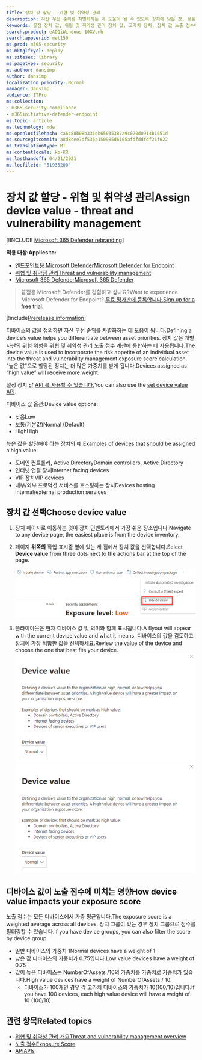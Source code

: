 ```yaml
---
title: 장치 값 할당 - 위협 및 취약성 관리
description: 자산 우선 순위를 차별화하는 데 도움이 될 수 있도록 장치에 낮은 값, 보통 또는 높은 값을 할당하는 방법을 배워야 합니다.
keywords: 끝점 장치 값, 위협 및 취약성 관리 장치 값, 고가치 장치, 장치 값 노출 점수에 대한 Microsoft Defender
search.product: eADQiWindows 10XVcnh
search.appverid: met150
ms.prod: m365-security
ms.mktglfcycl: deploy
ms.sitesec: library
ms.pagetype: security
ms.author: dansimp
author: dansimp
localization_priority: Normal
manager: dansimp
audience: ITPro
ms.collection:
- m365-security-compliance
- m365initiative-defender-endpoint
ms.topic: article
ms.technology: mde
ms.openlocfilehash: ca6c88b08b331eb65035387a9c070d0914b1651d
ms.sourcegitcommit: a8d8cee7df535a150985d6165afdfddfdf21f622
ms.translationtype: MT
ms.contentlocale: ko-KR
ms.lasthandoff: 04/21/2021
ms.locfileid: "51935200"
---
```

# <a name="assign-device-value---threat-and-vulnerability-management"></a><span data-ttu-id="35501-104">장치 값 할당 - 위협 및 취약성 관리</span><span class="sxs-lookup"><span data-stu-id="35501-104">Assign device value - threat and vulnerability management</span></span>

[!INCLUDE [Microsoft 365 Defender rebranding](../../includes/microsoft-defender.md)]

<span data-ttu-id="35501-105">**적용 대상:**</span><span class="sxs-lookup"><span data-stu-id="35501-105">**Applies to:**</span></span>

- [<span data-ttu-id="35501-106">엔드포인트용 Microsoft Defender</span><span class="sxs-lookup"><span data-stu-id="35501-106">Microsoft Defender for Endpoint</span></span>](https://go.microsoft.com/fwlink/?linkid=2154037)
- [<span data-ttu-id="35501-107">위협 및 취약점 관리</span><span class="sxs-lookup"><span data-stu-id="35501-107">Threat and vulnerability management</span></span>](next-gen-threat-and-vuln-mgt.md)
- [<span data-ttu-id="35501-108">Microsoft 365 Defender</span><span class="sxs-lookup"><span data-stu-id="35501-108">Microsoft 365 Defender</span></span>](https://go.microsoft.com/fwlink/?linkid=2118804)

> <span data-ttu-id="35501-109">끝점용 Microsoft Defender를 경험하고 싶나요?</span><span class="sxs-lookup"><span data-stu-id="35501-109">Want to experience Microsoft Defender for Endpoint?</span></span> [<span data-ttu-id="35501-110">무료 평가판에 등록합니다.</span><span class="sxs-lookup"><span data-stu-id="35501-110">Sign up for a free trial.</span></span>](https://www.microsoft.com/microsoft-365/windows/microsoft-defender-atp?ocid=docs-wdatp-portaloverview-abovefoldlink)

[!include[Prerelease information](../../includes/prerelease.md)]

<span data-ttu-id="35501-111">디바이스의 값을 정의하면 자산 우선 순위를 차별화하는 데 도움이 됩니다.</span><span class="sxs-lookup"><span data-stu-id="35501-111">Defining a device’s value helps you differentiate between asset priorities.</span></span> <span data-ttu-id="35501-112">장치 값은 개별 자산의 위험 위험을 위협 및 취약성 관리 노출 점수 계산에 통합하는 데 사용됩니다.</span><span class="sxs-lookup"><span data-stu-id="35501-112">The device value is used to incorporate the risk appetite of an individual asset into the threat and vulnerability management exposure score calculation.</span></span> <span data-ttu-id="35501-113">"높은 값"으로 할당된 장치는 더 많은 가중치를 받게 됩니다.</span><span class="sxs-lookup"><span data-stu-id="35501-113">Devices assigned as “high value” will receive more weight.</span></span>

<span data-ttu-id="35501-114">설정 장치 값 [API 를 사용할 수 있습니다.](set-device-value.md)</span><span class="sxs-lookup"><span data-stu-id="35501-114">You can also use the [set device value API](set-device-value.md).</span></span>

<span data-ttu-id="35501-115">디바이스 값 옵션:</span><span class="sxs-lookup"><span data-stu-id="35501-115">Device value options:</span></span>

- <span data-ttu-id="35501-116">낮음</span><span class="sxs-lookup"><span data-stu-id="35501-116">Low</span></span>
- <span data-ttu-id="35501-117">보통(기본값)</span><span class="sxs-lookup"><span data-stu-id="35501-117">Normal (Default)</span></span>
- <span data-ttu-id="35501-118">High</span><span class="sxs-lookup"><span data-stu-id="35501-118">High</span></span>

<span data-ttu-id="35501-119">높은 값을 할당해야 하는 장치의 예:</span><span class="sxs-lookup"><span data-stu-id="35501-119">Examples of devices that should be assigned a high value:</span></span>

- <span data-ttu-id="35501-120">도메인 컨트롤러, Active Directory</span><span class="sxs-lookup"><span data-stu-id="35501-120">Domain controllers, Active Directory</span></span>
- <span data-ttu-id="35501-121">인터넷 연결 장치</span><span class="sxs-lookup"><span data-stu-id="35501-121">Internet facing devices</span></span>
- <span data-ttu-id="35501-122">VIP 장치</span><span class="sxs-lookup"><span data-stu-id="35501-122">VIP devices</span></span>
- <span data-ttu-id="35501-123">내부/외부 프로덕션 서비스를 호스팅하는 장치</span><span class="sxs-lookup"><span data-stu-id="35501-123">Devices hosting internal/external production services</span></span>

## <a name="choose-device-value"></a><span data-ttu-id="35501-124">장치 값 선택</span><span class="sxs-lookup"><span data-stu-id="35501-124">Choose device value</span></span>

1. <span data-ttu-id="35501-125">장치 페이지로 이동하는 것이 장치 인벤토리에서 가장 쉬운 장소입니다.</span><span class="sxs-lookup"><span data-stu-id="35501-125">Navigate to any device page, the easiest place is from the device inventory.</span></span>

2. <span data-ttu-id="35501-126">페이지 **위쪽의** 작업 표시줄 옆에 있는 세 점에서 장치 값을 선택합니다.</span><span class="sxs-lookup"><span data-stu-id="35501-126">Select **Device value** from three dots next to the actions bar at the top of the page.</span></span>

    ![장치 값 드롭다운의 예입니다.](images/tvm-device-value-dropdown.png)

3. <span data-ttu-id="35501-128">플라이아웃은 현재 디바이스 값 및 의미와 함께 표시됩니다.</span><span class="sxs-lookup"><span data-stu-id="35501-128">A flyout will appear with the current device value and what it means.</span></span> <span data-ttu-id="35501-129">디바이스의 값을 검토하고 장치에 가장 적합한 값을 선택하세요.</span><span class="sxs-lookup"><span data-stu-id="35501-129">Review the value of the device and choose the one that best fits your device.</span></span>
<span data-ttu-id="35501-130">![장치 값 플라이아웃의 예입니다.](images/tvm-device-value-flyout.png)</span><span class="sxs-lookup"><span data-stu-id="35501-130">![Example of the device value flyout.](images/tvm-device-value-flyout.png)</span></span>

## <a name="how-device-value-impacts-your-exposure-score"></a><span data-ttu-id="35501-131">디바이스 값이 노출 점수에 미치는 영향</span><span class="sxs-lookup"><span data-stu-id="35501-131">How device value impacts your exposure score</span></span>

<span data-ttu-id="35501-132">노출 점수는 모든 디바이스에서 가중 평균입니다.</span><span class="sxs-lookup"><span data-stu-id="35501-132">The exposure score is a weighted average across all devices.</span></span> <span data-ttu-id="35501-133">장치 그룹이 있는 경우 장치 그룹으로 점수를 필터링할 수 있습니다.</span><span class="sxs-lookup"><span data-stu-id="35501-133">If you have device groups, you can also filter the score by device group.</span></span>

- <span data-ttu-id="35501-134">일반 디바이스의 가중치 1</span><span class="sxs-lookup"><span data-stu-id="35501-134">Normal devices have a weight of 1</span></span>
- <span data-ttu-id="35501-135">낮은 값 디바이스의 가중치가 0.75입니다.</span><span class="sxs-lookup"><span data-stu-id="35501-135">Low value devices have a weight of 0.75</span></span>
- <span data-ttu-id="35501-136">값이 높은 디바이스는 NumberOfAssets /10의 가중치를 가중치로 가중치가 있습니다.</span><span class="sxs-lookup"><span data-stu-id="35501-136">High value devices have a weight of NumberOfAssets / 10.</span></span>
    - <span data-ttu-id="35501-137">디바이스가 100개인 경우 각 고가치 디바이스의 가중치가 10(100/10)입니다.</span><span class="sxs-lookup"><span data-stu-id="35501-137">If you have 100 devices, each high value device will have a weight of 10 (100/10)</span></span>

## <a name="related-topics"></a><span data-ttu-id="35501-138">관련 항목</span><span class="sxs-lookup"><span data-stu-id="35501-138">Related topics</span></span>

- [<span data-ttu-id="35501-139">위협 및 취약성 관리 개요</span><span class="sxs-lookup"><span data-stu-id="35501-139">Threat and vulnerability management overview</span></span>](next-gen-threat-and-vuln-mgt.md)
- [<span data-ttu-id="35501-140">노출 점수</span><span class="sxs-lookup"><span data-stu-id="35501-140">Exposure Score</span></span>](tvm-exposure-score.md)
- [<span data-ttu-id="35501-141">API</span><span class="sxs-lookup"><span data-stu-id="35501-141">APIs</span></span>](next-gen-threat-and-vuln-mgt.md#apis)